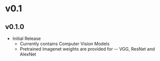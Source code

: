 # v0.1

## v0.1.0

* Initial Release
  * Currently contains Computer Vision Models
  * Pretrained Imagenet weights are provided for -- VGG, ResNet and AlexNet